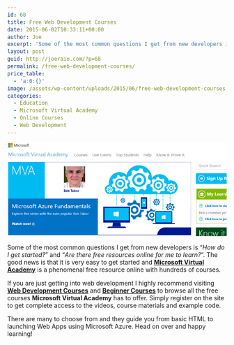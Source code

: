 ```yaml
---
id: 68
title: Free Web Development Courses
date: 2015-06-02T10:33:11+00:00
author: Joe
excerpt: 'Some of the most common questions I get from new developers is "How do I get started?" and "Are there free resources online for me to learn?". The good news is that it is very easy to get started and Microsoft Virtual Academy﻿ is a phenomenal free resource online with hundreds of courses. '
layout: post
guid: http://joeraio.com/?p=68
permalink: /free-web-development-courses/
price_table:
  - 'a:0:{}'
image: /assets/wp-content/uploads/2015/06/free-web-development-courses.jpg
categories:
  - Education
  - Microsoft Virtual Academy
  - Online Courses
  - Web Development
---
```

![Free Web Development Courses](/assets/wp-content/uploads/2015/06/free-web-development-courses.jpg)

Some of the most common questions I get from new developers is &#8220;_How do I get started?_&#8221; and &#8220;_Are there free resources online for me to learn?_&#8220;. The good news is that it is very easy to get started and **[Microsoft Virtual Academy](http://www.microsoftvirtualacademy.com/)** is a phenomenal free resource online with hundreds of courses.

If you are just getting into web development I highly recommend visiting **[Web Development Courses](http://www.microsoftvirtualacademy.com/training-topics/web-development)** and **[Beginner Courses](http://www.microsoftvirtualacademy.com/training-topics/for-beginners)** to browse all the free courses **Microsoft Virtual Academy** has to offer. Simply register on the site to get complete access to the videos, course materials and example code.

There are many to choose from and they guide you from basic HTML to launching Web Apps using Microsoft Azure. Head on over and happy learning!
